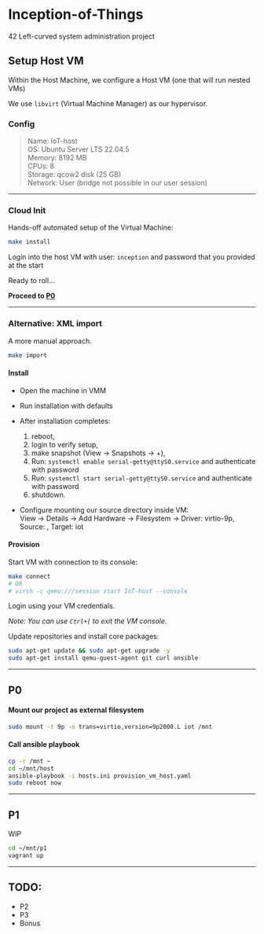 # Inception-of-Things

42 Left-curved system administration project

## Setup Host VM

Within the Host Machine, we configure a Host VM (one that will run nested VMs)  

We use `libvirt` (Virtual Machine Manager) as our hypervisor.  

### Config

> Name: IoT-host  
> OS: Ubuntu Server LTS 22.04.5  
> Memory: 8192 MB  
> CPUs: 8  
> Storage: qcow2 disk (25 GB)  
> Network: User (bridge not possible in our user session)  

---

### Cloud Init

Hands-off automated setup of the Virtual Machine:  

```bash
make install
```

Login into the host VM with user: `inception` and password that you provided at the start  

Ready to roll...  

**Proceed to [P0](#p0)**  

---

### Alternative: XML import

A more manual approach.

```bash
make import
```

#### Install

- Open the machine in VMM  
- Run installation with defaults  
- After installation completes:  

    1. reboot,  
    2. login to verify setup,  
    3. make snapshot (View -> Snapshots -> +),  
    4. Run: `systemctl enable serial-getty@ttyS0.service` and authenticate with password  
    5. Run: `systemctl start serial-getty@ttyS0.service` and authenticate with password  
    6. shutdown.  

- Configure mounting our source directory inside VM:  
View -> Details -> Add Hardware -> Filesystem -> Driver: virtio-9p, Source: <this dir>, Target: iot  

#### Provision

Start VM with connection to its console:  

```bash
make connect
# OR
# virsh -c qemu:///session start IoT-host --console
```

Login using your VM credentials.  

*Note: You can use `Ctrl+[` to exit the VM console.*  

Update repositories and install core packages:  

```bash
sudo apt-get update && sudo apt-get upgrade -y
sudo apt-get install qemu-guest-agent git curl ansible
```

---

## P0

#### Mount our project as external filesystem

```bash
sudo mount -t 9p -o trans=virtio,version=9p2000.L iot /mnt
```

#### Call ansible playbook  

```bash
cp -r /mnt ~
cd ~/mnt/host
ansible-playbook -i hosts.ini provision_vm_host.yaml
sudo reboot now
```

---

## P1

WIP  

```bash
cd ~/mnt/p1
vagrant up
```

---

## TODO:
- P2
- P3
- Bonus
